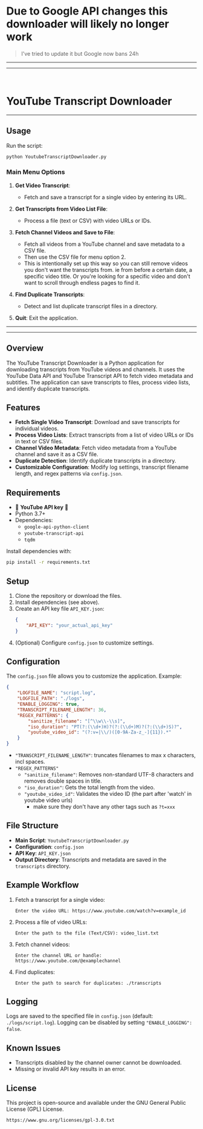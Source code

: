 # **Due to Google API changes this downloader will likely no longer work**
> I've tried to update it but Google now bans 24h
>

---
---

<br>

# YouTube Transcript Downloader

---

## Usage
Run the script:
```bash
python YoutubeTranscriptDownloader.py
```

### Main Menu Options
1. **Get Video Transcript**:
    - Fetch and save a transcript for a single video by entering its URL.

2. **Get Transcripts from Video List File**:
    - Process a file (text or CSV) with video URLs or IDs.

3. **Fetch Channel Videos and Save to File**:
    - Fetch all videos from a YouTube channel and save metadata to a CSV file.
    - Then use the CSV file for menu option 2.
    - This is intentionally set up this way so you can still remove videos you don't want the transcripts from. ie from before a certain date, a specific video title. Or you're looking for a specific video and don't want to scroll through endless pages to find it.

4. **Find Duplicate Transcripts**:
    - Detect and list duplicate transcript files in a directory.

5. **Quit**: Exit the application.

---
---

## Overview
The YouTube Transcript Downloader is a Python application for downloading transcripts from YouTube videos and channels. It uses the YouTube Data API and YouTube Transcript API to fetch video metadata and subtitles. The application can save transcripts to files, process video lists, and identify duplicate transcripts.

## Features
- **Fetch Single Video Transcript**: Download and save transcripts for individual videos.
- **Process Video Lists**: Extract transcripts from a list of video URLs or IDs in text or CSV files.
- **Channel Video Metadata**: Fetch video metadata from a YouTube channel and save it as a CSV file.
- **Duplicate Detection**: Identify duplicate transcripts in a directory.
- **Customizable Configuration**: Modify log settings, transcript filename length, and regex patterns via `config.json`.

## Requirements
- 🚨 **YouTube API key** 🚨
- Python 3.7+
- Dependencies:
  - `google-api-python-client`
  - `youtube-transcript-api`
  - `tqdm`

Install dependencies with:
```bash
pip install -r requirements.txt
```

## Setup
1. Clone the repository or download the files.
2. Install dependencies (see above).
3. Create an API key file `API_KEY.json`:
   ```json
   {
       "API_KEY": "your_actual_api_key"
   }
   ```
4. (Optional) Configure `config.json` to customize settings.

## Configuration
The `config.json` file allows you to customize the application. Example:
```json
{
    "LOGFILE_NAME": "script.log",
    "LOGFILE_PATH": "./logs",
    "ENABLE_LOGGING": true,
    "TRANSCRIPT_FILENAME_LENGTH": 36,
    "REGEX_PATTERNS": {
        "sanitize_filename": "[^\\w\\-\\s]",
        "iso_duration": "PT(?:(\\d+)H)?(?:(\\d+)M)?(?:(\\d+)S)?",
        "youtube_video_id": "(?:v=|\\/)([0-9A-Za-z_-]{11}).*"
    }
}
```
- `"TRANSCRIPT_FILENAME_LENGTH"`: truncates filenames to max x characters, incl spaces.
- `"REGEX_PATTERNS"`
    - `"sanitize_filename"`: Removes non-standard UTF-8 characters and removes double spaces in title.
    - `"iso_duration"`: Gets the total length from the video.
    - `"youtube_video_id"`: Validates the video ID (the part after 'watch' in youtube video urls)
        - make sure they don't have any other tags such as `?t=xxx`



## File Structure
- **Main Script**: `YoutubeTranscriptDownloader.py`
- **Configuration**: `config.json`
- **API Key**: `API_KEY.json`
- **Output Directory**: Transcripts and metadata are saved in the `transcripts` directory.

## Example Workflow
1. Fetch a transcript for a single video:
   ```
   Enter the video URL: https://www.youtube.com/watch?v=example_id
   ```
2. Process a file of video URLs:
   ```
   Enter the path to the file (Text/CSV): video_list.txt
   ```
3. Fetch channel videos:
   ```
   Enter the channel URL or handle: https://www.youtube.com/@examplechannel
   ```
4. Find duplicates:
   ```
   Enter the path to search for duplicates: ./transcripts
   ```

## Logging
Logs are saved to the specified file in `config.json` (default: `./logs/script.log`). Logging can be disabled by setting `"ENABLE_LOGGING": false`.

## Known Issues
- Transcripts disabled by the channel owner cannot be downloaded.
- Missing or invalid API key results in an error.

## License
This project is open-source and available under the GNU General Public License (GPL) License.

```plaintext
https://www.gnu.org/licenses/gpl-3.0.txt
```
